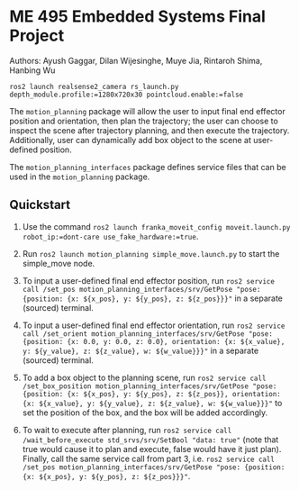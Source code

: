 # ME 495 Embedded Systems Final Project
Authors: Ayush Gaggar, Dilan Wijesinghe, Muye Jia, Rintaroh Shima, Hanbing Wu

`ros2 launch realsense2_camera rs_launch.py depth_module.profile:=1280x720x30 pointcloud.enable:=false`


The `motion_planning` package will allow the user to input final end effector position and orientation,
then plan the trajectory; the user can choose to inspect the scene after trajectory planning, and then
execute the trajectory. Additionally, user can dynamically add box object to the scene at user-defined position.

The `motion_planning_interfaces` package defines service files that can be used in the `motion_planning` package.

## Quickstart
1. Use the command `ros2 launch franka_moveit_config moveit.launch.py robot_ip:=dont-care use_fake_hardware:=true`.

2. Run `ros2 launch motion_planning simple_move.launch.py` to start the simple_move node.

3. To input a user-defined final end effector position, run `ros2 service call /set_pos motion_planning_interfaces/srv/GetPose "pose: {position: {x: ${x_pos}, y: ${y_pos}, z: ${z_pos}}}"` in a separate (sourced) terminal.

4. To input a user-defined final end effector orientation, run `ros2 service call /set_orient motion_planning_interfaces/srv/GetPose "pose: {position: {x: 0.0, y: 0.0, z: 0.0}, orientation: {x: ${x_value}, y: ${y_value}, z: ${z_value}, w: ${w_value}}}"` in a separate (sourced) terminal.

5. To add a box object to the planning scene, run `ros2 service call /set_box_position motion_planning_interfaces/srv/GetPose "pose: {position: {x: ${x_pos}, y: ${y_pos}, z: ${z_pos}}, orientation: {x: ${x_value}, y: ${y_value}, z: ${z_value}, w: ${w_value}}}"` to set the position of the box, and the box will be added accordingly.

6. To wait to execute after planning, run `ros2 service call /wait_before_execute std_srvs/srv/SetBool "data: true"` (note that true would cause it to plan and execute, false would have it just plan). Finally, call the same service call from part 3, i.e. `ros2 service call /set_pos motion_planning_interfaces/srv/GetPose "pose: {position: {x: ${x_pos}, y: ${y_pos}, z: ${z_pos}}}"`.